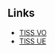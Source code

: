 ## Links

- [TISS VO](https://tiss.tuwien.ac.at/course/educationDetails.xhtml?dswid=3806&dsrid=874&courseNr=104403&semester=2022S)
- [TISS UE](https://tiss.tuwien.ac.at/course/educationDetails.xhtml?dswid=2821&dsrid=400&courseNr=104404&semester=2022S)